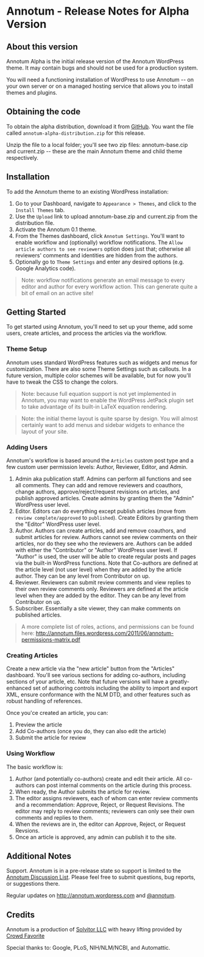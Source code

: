 # Annotum - Release Notes for Alpha Version

## About this version

Annotum Alpha is the initial release version of the Annotum WordPress theme.  It may contain bugs and should not be used for a production system.

You will need a functioning installation of WordPress to use Annotum -- on your own server or on a managed hosting service that allows you to install themes and plugins.  

## Obtaining the code

To obtain the alpha distribution, download it from [GitHub](https://github.com/Annotum/Annotum/downloads). You want the file called `annotum-alpha-distribution.zip` for this release.

Unzip the file to a local folder; you'll see two zip files: annotum-base.cip and current.zip -- these are the main Annotum theme and child theme respectively.

## Installation

To add the Annotum theme to an existing WordPress installation:

1. Go to your Dashboard, navigate to `Appearance > Themes`, and click to the `Install Themes` tab.
2. Use the `Upload` link to upload annotum-base.zip and current.zip from the distribution file.
3. Activate the Annotum 0.1 theme. 
4. From the Themes dashboard, click `Annotum Settings`.  You'll want to enable workflow and (optionally) workflow notifications.  The `Allow article authors to see reviewers` option does just that; otherwise all reviewers' comments and identities are hidden from the authors.
5. Optionally go to `Theme Settings` and enter any desired options (e.g. Google Analytics code).

> Note: workflow notifications generate an email message to every editor and author for every workflow action. This can generate quite a bit of email on an active site!

## Getting Started

To get started using Annotum, you'll need to set up your theme, add some users, create articles, and process the articles via the workflow.

### Theme Setup

Annotum uses standard WordPress features such as widgets and menus for customization.  There are also some Theme Settings such as callouts.  In a future version, multiple color schemes will be available, but for now you'll have to tweak the CSS to change the colors.

> Note: because full equation support is not yet implemented in Annotum, you may want to enable the WordPress JetPack plugin set to take advantage of its built-in LaTeX equation rendering.

> Note: the initial theme layout is quite sparse by design.  You will almost certainly want to add menus and sidebar widgets to enhance the layout of your site.

### Adding Users

Annotum's workflow is based around the `Articles` custom post type and a few custom user permission levels: Author, Reviewer, Editor, and Admin. 

1. Admin aka publication staff.  Admins can perform all functions and see all comments.  They can add and remove reviewers and coauthors, change authors, approve/reject/request revisions on articles, and publish approved articles.  Create admins by granting them the "Admin"  WordPress user level.
2. Editor.  Editors can do everything except publish articles (move from `review complete/approved` to `published`). Create Editors by granting them the "Editor" WordPress user level.
3. Author.  Authors can create articles, add and remove coauthors, and submit articles for review. Authors cannot see review comments on their articles, nor do they see who the reviewers are.  Authors can be added with either the "Contributor" or "Author" WordPress user level.  If "Author" is used, the user will be able to create regular posts and pages via the built-in WordPress functions.  Note that Co-authors are defined at the article level (not user level) when they are added by the article author. They can be any level from Contributor on up.
4. Reviewer. Reviewers can submit review comments and view replies to their own review comments only. Reviewers are defined at the article level when they are added by the editor. They can be any level from Contributor on up. 
5. Subscriber.  Essentially a site viewer, they can make comments on published articles.

> A more complete list of roles, actions, and permissions can be found here: http://annotum.files.wordpress.com/2011/06/annotum-permissions-matrix.pdf

### Creating Articles

Create a new article via the "new article" button from the "Articles" dashboard.  You'll see various sections for adding co-authors, including sections of your article, etc.  Note that future versions will have a greatly-enhanced set of authoring controls including the ability to import and export XML, ensure conformance with the NLM DTD, and other features such as robust handling of references.

Once you'ce created an article, you can:

1. Preview the article
2. Add Co-authors (once you do, they can also edit the article)
3. Submit the article for review

### Using Workflow 

The basic workflow is:

1. Author (and potentially co-authors) create and edit their article.  All co-authors can post internal comments on the article during this process.
2. When ready, the Author submits the article for review. 
3. The editor assigns reviewers, each of whom can enter review comments and a recommendation: Approve, Reject, or Request Revisions.  The editor may reply to review comments; reviewers can only see their own comments and replies to them.
4. When the reviews are in, the editor can Approve, Reject, or Request Revsions. 
5. Once an article is approved, any admin can publish it to the site.

## Additional Notes

Support.  Annotum is in a pre-release state so support is limited to the [Annotum Discussion List](https://groups.google.com/group/annotum). Please feel free to submit questions, bug reports, or suggestions there.

Regular updates on http://annotum.wordpress.com and [@annotum](http://twitter.com/annotum).
## Credits

Annotum is a production of [Solvitor LLC](http://solvitor.com) with heavy lifting provided by [Crowd Favorite](http://crowdfavorite.com)

Special thanks to: Google, PLoS, NIH/NLM/NCBI, and Automattic.